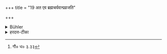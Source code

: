 +++
title = "19 अत एव ब्रह्मचर्यवान्प्रव्रजति"

+++

<details><summary>Bühler</summary>

19. Only after (completing) that (studentship) he shall go forth, remaining chaste.
</details>

<details><summary>हरदत्त-टीका</summary>

## सूत्रम्
अत एव ब्रह्मचर्यवान् प्रव्रजति ॥ १९ ॥  
### टिप्पनी
प्रव्रजति प्रकर्षण व्रजति अपुनःप्रवेशाय वनं प्रतिष्ठित इति । तथा च गौतमः[^३]— 'ग्रामं च न प्रविशेदि'ति । गतमन्यत् , उत्तरं च ॥१९॥  

[^३]: गौ० ध० ३.३३
</details>
